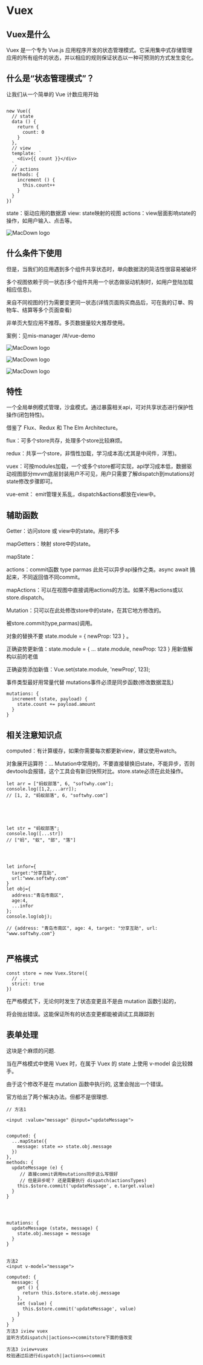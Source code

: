 # Vuex


## Vuex是什么

Vuex 是一个专为 Vue.js 应用程序开发的状态管理模式。它采用集中式存储管理应用的所有组件的状态，并以相应的规则保证状态以一种可预测的方式发生变化。


## 什么是“状态管理模式”？
让我们从一个简单的 Vue 计数应用开始

```

new Vue({
  // state
  data () {
    return {
      count: 0
    }
  },
  // view
  template: `
    <div>{{ count }}</div>
  `,
  // actions
  methods: {
    increment () {
      this.count++
    }
  }
})

```
state：驱动应用的数据源
view: state映射的视图
actions：view层面影响state的操作，如用户输入、点击等。


![MacDown logo](https://vuex.vuejs.org/flow.png)

## 什么条件下使用
但是，当我们的应用遇到多个组件共享状态时，单向数据流的简洁性很容易被破坏

多个视图依赖于同一状态(多个组件共用一个状态做驱动机制时，如用户登陆加载相应信息)。

来自不同视图的行为需要变更同一状态(详情页面购买商品后，可在我的订单、购物车、结算等多个页面查看)

非单页大型应用不推荐。多页数据量较大推荐使用。

案例：见mis-manager /#/vue-demo


![MacDown logo](https://vuex.vuejs.org/vuex.png)



![MacDown logo](https://github.com/bailicangdu/pxq/raw/master/screenshot/simple_redux.jpg)




![MacDown logo](https://github.com/bailicangdu/pxq/raw/master/screenshot/all_redux.png)





## 特性
一个全局单例模式管理，沙盒模式。通过暴露相关api，可对共享状态进行保护性操作(闭包特性)。

借鉴了 Flux、Redux 和 The Elm Architecture。

flux：可多个store共存，处理多个store比较麻烦。

redux：共享一个store，非惰性加载，学习成本高(尤其是中间件，洋葱)。

vuex：可按modules加载，一个或多个store都可实现，api学习成本低，数据驱动视图部分mvvm底层封装用户不可见，用户只需要了解dispatch到mutations对state修改步骤即可。

vue-emit： emit管理关系乱，dispatch&actions都放在view中。


## 辅助函数
Getter：访问store 或 view中的state。用的不多

mapGetters：映射 store中的state。

mapState：

actions：commit函数 type parmas 此处可以异步api操作之类。async await 搞起来，不同返回值不同commit。

mapActions：可以在视图中直接调用actions的方法。如果不用actions或以store.dispatch。

Mutation：只可以在此处修改store中的state，在其它地方修改的。

被store.commit(type,parmas)调用。

对象的替换不要 state.module = { newProp: 123 } 。

正确姿势更新值：state.module = { ... state.module, newProp: 123 }  用新值解构以前的老值

正确姿势添加新值：Vue.set(state.module, 'newProp', 123);

事件类型最好用常量代替
mutations事件必须是同步函数(修改数据混乱)

```
mutations: {
  increment (state, payload) {
    state.count += payload.amount
  }
}
```





## 相关注意知识点
computed：有计算缓存，如果你需要每次都更新view，建议使用watch。

对象展开运算符：... Mutation中常用的，不要直接替换旧state，不能异步，否则devtools会报错，这个工具会有新旧快照对比。store.state必须在此处操作。

```
let arr = ["蚂蚁部落", 6, "softwhy.com"];
console.log([1,2,...arr]);
// [1, 2, "蚂蚁部落", 6, "softwhy.com"]





let str = "蚂蚁部落";
console.log([...str])
// ["蚂", "蚁", "部", "落"]




let infor={
  target:"分享互助",
  url:"www.softwhy.com"
}
let obj={
  address:"青岛市南区",
  age:4,
  ...infor
};
console.log(obj);

// {address: "青岛市南区", age: 4, target: "分享互助", url: "www.softwhy.com"}


```


## 严格模式
```
const store = new Vuex.Store({
  // ...
  strict: true
})
```
在严格模式下，无论何时发生了状态变更且不是由 mutation 函数引起的，

将会抛出错误。这能保证所有的状态变更都能被调试工具跟踪到



## 表单处理

这块是个麻烦的问题.

当在严格模式中使用 Vuex 时，在属于 Vuex 的 state 上使用 v-model 会比较棘手。

由于这个修改不是在 mutation 函数中执行的, 这里会抛出一个错误。

官方给出了两个解决办法。但都不是很理想.

```
// 方法1

<input :value="message" @input="updateMessage">


computed: {
  ...mapState({
    message: state => state.obj.message
  })
},
methods: {
  updateMessage (e) {
  	 // 直接commit调用mutations同步这么写很好
  	 // 但是异步呢？ 还是需要执行 dispatch(actionsTypes)
    this.$store.commit('updateMessage', e.target.value)
  }
}




mutations: {
  updateMessage (state, message) {
    state.obj.message = message
  }
}


方法2
<input v-model="message">

computed: {
  message: {
    get () {
      return this.$store.state.obj.message
    },
    set (value) {
      this.$store.commit('updateMessage', value)
    }
  }
}
方法3 iview vuex
监听方式dispatch||actions=>commitstore下面的值改变

方法3 iview+vuex
校验通过后进行dispatch||actions=>commit
```









